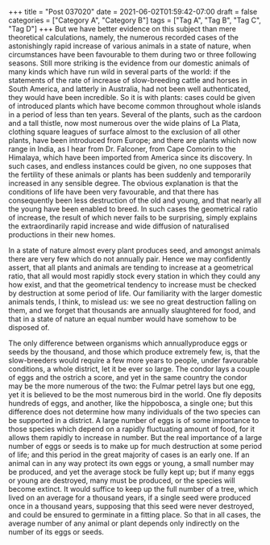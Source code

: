 +++
title = "Post 037020"
date = 2021-06-02T01:59:42-07:00
draft = false
categories = ["Category A", "Category B"]
tags = ["Tag A", "Tag B", "Tag C", "Tag D"]
+++
But we have better evidence on this subject than mere theoretical calculations, namely, the numerous recorded cases of the astonishingly rapid increase of various animals in a state of nature, when circumstances have been favourable to them during two or three following seasons. Still more striking is the evidence from our domestic animals of many kinds which have run wild in several parts of the world: if the statements of the rate of increase of slow-breeding cattle and horses in South America, and latterly in Australia, had not been well authenticated, they would have been incredible. So it is with plants: cases could be given of introduced plants which have become common throughout whole islands in a period of less than ten years. Several of the plants, such as the cardoon and a tall thistle, now most numerous over the wide plains of La Plata, clothing square leagues of surface almost to the exclusion of all other plants, have been introduced from Europe; and there are plants which now range in India, as I hear from Dr. Falconer, from Cape Comorin to the Himalaya, which have been imported from America since its discovery. In such cases, and endless instances could be given, no one supposes that the fertility of these animals or plants has been suddenly and temporarily increased in any sensible degree. The obvious explanation is that the conditions of life have been very favourable, and that there has consequently been less destruction of the old and young, and that nearly all the young have been enabled to breed. In such cases the geometrical ratio of increase, the result of which never fails to be surprising, simply explains the extraordinarily rapid increase and wide diffusion of naturalised productions in their new homes.

In a state of nature almost every plant produces seed, and amongst animals there are very few which do not annually pair. Hence we may confidently assert, that all plants and animals are tending to increase at a geometrical ratio, that all would most rapidly stock every station in which they could any how exist, and that the geometrical tendency to increase must be checked by destruction at some period of life. Our familiarity with the larger domestic animals tends, I think, to mislead us: we see no great destruction falling on them, and we forget that thousands are annually slaughtered for food, and that in a state of nature an equal number would have somehow to be disposed of.

The only difference between organisms which annuallyproduce eggs or seeds by the thousand, and those which produce extremely few, is, that the slow-breeders would require a few more years to people, under favourable conditions, a whole district, let it be ever so large. The condor lays a couple of eggs and the ostrich a score, and yet in the same country the condor may be the more numerous of the two: the Fulmar petrel lays but one egg, yet it is believed to be the most numerous bird in the world. One fly deposits hundreds of eggs, and another, like the hippobosca, a single one; but this difference does not determine how many individuals of the two species can be supported in a district. A large number of eggs is of some importance to those species which depend on a rapidly fluctuating amount of food, for it allows them rapidly to increase in number. But the real importance of a large number of eggs or seeds is to make up for much destruction at some period of life; and this period in the great majority of cases is an early one. If an animal can in any way protect its own eggs or young, a small number may be produced, and yet the average stock be fully kept up; but if many eggs or young are destroyed, many must be produced, or the species will become extinct. It would suffice to keep up the full number of a tree, which lived on an average for a thousand years, if a single seed were produced once in a thousand years, supposing that this seed were never destroyed, and could be ensured to germinate in a fitting place. So that in all cases, the average number of any animal or plant depends only indirectly on the number of its eggs or seeds.
